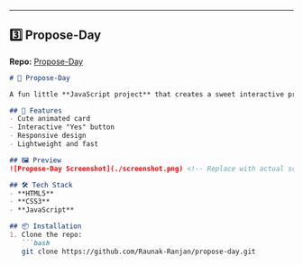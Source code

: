 
---

## 3️⃣ Propose-Day  
**Repo:** [Propose-Day](https://github.com/Raunak-Ranjan/propose-day)  

```markdown
# 💌 Propose-Day  

A fun little **JavaScript project** that creates a sweet interactive proposal card. It’s a lighthearted project meant to add a smile (or help in proposing 😉).  

## 🚀 Features
- Cute animated card  
- Interactive "Yes" button  
- Responsive design  
- Lightweight and fast  

## 🖼️ Preview
![Propose-Day Screenshot](./screenshot.png) <!-- Replace with actual screenshot -->

## 🛠️ Tech Stack
- **HTML5**  
- **CSS3**  
- **JavaScript**  

## 📦 Installation
1. Clone the repo:
   ```bash
   git clone https://github.com/Raunak-Ranjan/propose-day.git
